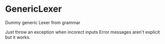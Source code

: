 # GenericLexer

Dummy generic Lexer from grammar

Just throw an exception when incorect inputs
Error messages aren't explicit but it works.
